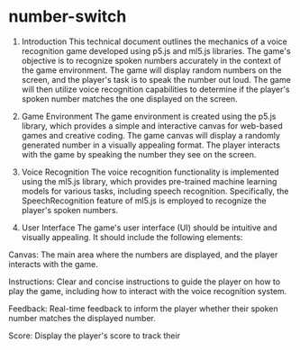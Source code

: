 # number-switch

1. Introduction
This technical document outlines the mechanics of a voice recognition game developed using p5.js and ml5.js libraries. The game's objective is to recognize spoken numbers accurately in the context of the game environment. The game will display random numbers on the screen, and the player's task is to speak the number out loud. The game will then utilize voice recognition capabilities to determine if the player's spoken number matches the one displayed on the screen.

2. Game Environment
The game environment is created using the p5.js library, which provides a simple and interactive canvas for web-based games and creative coding. The game canvas will display a randomly generated number in a visually appealing format. The player interacts with the game by speaking the number they see on the screen.

3. Voice Recognition
The voice recognition functionality is implemented using the ml5.js library, which provides pre-trained machine learning models for various tasks, including speech recognition. Specifically, the SpeechRecognition feature of ml5.js is employed to recognize the player's spoken numbers.

4. User Interface
The game's user interface (UI) should be intuitive and visually appealing. It should include the following elements:

Canvas: The main area where the numbers are displayed, and the player interacts with the game.

Instructions: Clear and concise instructions to guide the player on how to play the game, including how to interact with the voice recognition system.

Feedback: Real-time feedback to inform the player whether their spoken number matches the displayed number.

Score: Display the player's score to track their
